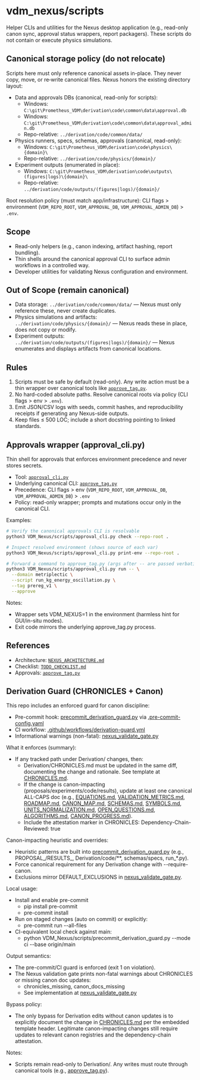 # vdm_nexus/scripts

Helper CLIs and utilities for the Nexus desktop application (e.g., read-only canon sync, approval status wrappers, report packagers). These scripts do not contain or execute physics simulations.

## Canonical storage policy (do not relocate)

Scripts here must only reference canonical assets in-place. They never copy, move, or re‑write canonical files. Nexus honors the existing directory layout:

- Data and approvals DBs (canonical, read-only for scripts):
  - Windows: `C:\git\Prometheus_VDM\derivation\code\common\data\approval.db`
  - Windows: `C:\git\Prometheus_VDM\derivation\code\common\data\approval_admin.db`
  - Repo-relative: `../derivation/code/common/data/`
- Physics runners, specs, schemas, approvals (canonical, read-only):
  - Windows: `C:\git\Prometheus_VDM\derivation\code\physics\{domain}\`
  - Repo-relative: `../derivation/code/physics/{domain}/`
- Experiment outputs (enumerated in place):
  - Windows: `C:\git\Prometheus_VDM\derivation\code\outputs\(figures|logs)\{domain}\`
  - Repo-relative: `../derivation/code/outputs/(figures|logs)/{domain}/`

Root resolution policy (must match app/infrastructure): CLI flags > environment (`VDM_REPO_ROOT`, `VDM_APPROVAL_DB`, `VDM_APPROVAL_ADMIN_DB`) > `.env`.

## Scope

- Read-only helpers (e.g., canon indexing, artifact hashing, report bundling).
- Thin shells around the canonical approval CLI to surface admin workflows in a controlled way.
- Developer utilities for validating Nexus configuration and environment.

## Out of Scope (remain canonical)

- Data storage: `../derivation/code/common/data/` — Nexus must only reference these, never create duplicates.
- Physics simulations and artifacts: `../derivation/code/physics/{domain}/` — Nexus reads these in place, does not copy or modify.
- Experiment outputs: `../derivation/code/outputs/(figures|logs)/{domain}/` — Nexus enumerates and displays artifacts from canonical locations.

## Rules

1. Scripts must be safe by default (read-only). Any write action must be a thin wrapper over canonical tools like [`approve_tag.py`](../../Derivation/code/common/authorization/approve_tag.py:1).
2. No hard-coded absolute paths. Resolve canonical roots via policy (CLI flags > env > `.env`).
3. Emit JSON/CSV logs with seeds, commit hashes, and reproducibility receipts if generating any Nexus-side outputs.
4. Keep files ≤ 500 LOC; include a short docstring pointing to linked standards.

## Approvals wrapper (approval_cli.py)

Thin shell for approvals that enforces environment precedence and never stores secrets.

- Tool: [`approval_cli.py`](VDM_Nexus/scripts/approval_cli.py:1)
- Underlying canonical CLI: [`approve_tag.py`](../../Derivation/code/common/authorization/approve_tag.py:1)
- Precedence: CLI flags > env (`VDM_REPO_ROOT`, `VDM_APPROVAL_DB`, `VDM_APPROVAL_ADMIN_DB`) > `.env`
- Policy: read-only wrapper; prompts and mutations occur only in the canonical CLI.

Examples:

```bash
# Verify the canonical approvals CLI is resolvable
python3 VDM_Nexus/scripts/approval_cli.py check --repo-root .

# Inspect resolved environment (shows source of each var)
python3 VDM_Nexus/scripts/approval_cli.py print-env --repo-root .

# Forward a command to approve_tag.py (args after -- are passed verbatim)
python3 VDM_Nexus/scripts/approval_cli.py run -- \
  --domain metriplectic \
  --script run_kg_energy_oscillation.py \
  --tag prereg_v1 \
  --approve
```

Notes:
- Wrapper sets VDM_NEXUS=1 in the environment (harmless hint for GUI/in-situ modes).
- Exit code mirrors the underlying approve_tag.py process.

## References

- Architecture: [`NEXUS_ARCHITECTURE.md`](../../VDM_Nexus/NEXUS_ARCHITECTURE.md:129)
- Checklist: [`TODO_CHECKLIST.md`](../../VDM_Nexus/TODO_CHECKLIST.md:129)
- Approvals: [`approve_tag.py`](../../Derivation/code/common/authorization/approve_tag.py:1)

## Derivation Guard (CHRONICLES + Canon)

This repo includes an enforced guard for canon discipline:

- Pre-commit hook: [precommit_derivation_guard.py](VDM_Nexus/scripts/precommit_derivation_guard.py:1) via [.pre-commit-config.yaml](.pre-commit-config.yaml)
- CI workflow: [.github/workflows/derivation-guard.yml](.github/workflows/derivation-guard.yml)
- Informational warnings (non-fatal): [nexus_validate_gate.py](VDM_Nexus/scripts/nexus_validate_gate.py:1)

What it enforces (summary):

- If any tracked path under Derivation/ changes, then:
  - Derivation/CHRONICLES.md must be updated in the same diff, documenting the change and rationale. See template at [CHRONICLES.md](Derivation/CHRONICLES.md:1).
  - If the change is canon-impacting (proposals/experiments/code/results), update at least one canonical ALL-CAPS doc (e.g., [EQUATIONS.md](Derivation/EQUATIONS.md#vdm-e-033), [VALIDATION_METRICS.md](Derivation/VALIDATION_METRICS.md#kpi-front-speed-rel-err), [ROADMAP.md](Derivation/ROADMAP.md), [CANON_MAP.md](Derivation/CANON_MAP.md), [SCHEMAS.md](Derivation/SCHEMAS.md), [SYMBOLS.md](Derivation/SYMBOLS.md), [UNITS_NORMALIZATION.md](Derivation/UNITS_NORMALIZATION.md), [OPEN_QUESTIONS.md](Derivation/OPEN_QUESTIONS.md), [ALGORITHMS.md](Derivation/ALGORITHMS.md), [CANON_PROGRESS.md](Derivation/CANON_PROGRESS.md)).
  - Include the attestation marker in CHRONICLES: Dependency-Chain-Reviewed: true

Canon-impacting heuristic and overrides:

- Heuristic patterns are built into [precommit_derivation_guard.py](VDM_Nexus/scripts/precommit_derivation_guard.py:121) (e.g., PROPOSAL_/RESULTS_, Derivation/code/**, schemas/specs, run_*.py).
- Force canonical requirement for any Derivation change with --require-canon.
- Exclusions mirror DEFAULT_EXCLUSIONS in [nexus_validate_gate.py](VDM_Nexus/scripts/nexus_validate_gate.py:53).

Local usage:

- Install and enable pre-commit
  - pip install pre-commit
  - pre-commit install
- Run on staged changes (auto on commit) or explicitly:
  - pre-commit run --all-files
- CI-equivalent local check against main:
  - python VDM_Nexus/scripts/precommit_derivation_guard.py --mode ci --base origin/main

Output semantics:

- The pre-commit/CI guard is enforced (exit 1 on violation).
- The Nexus validation gate prints non-fatal warnings about CHRONICLES or missing canon doc updates:
  - chronicles_missing, canon_docs_missing
  - See implementation at [nexus_validate_gate.py](VDM_Nexus/scripts/nexus_validate_gate.py:147)

Bypass policy:

- The only bypass for Derivation edits without canon updates is to explicitly document the change in [CHRONICLES.md](Derivation/CHRONICLES.md:1) per the embedded template header. Legitimate canon-impacting changes still require updates to relevant canon registries and the dependency-chain attestation.

Notes:

- Scripts remain read-only to Derivation/. Any writes must route through canonical tools (e.g., [approve_tag.py](../../Derivation/code/common/authorization/approve_tag.py:1)).
